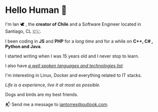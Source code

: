 # Hello Human 👋 

I'm Ian 🕊️ , the **creator of Chile** and a Software Engineer located in Santiago, CL 🇨🇱.  

I been coding in **JS** and **PHP** for a *long time* and for a while on **C++, C# , Python and Java**. 

I started writing when I was 15 years old and I never stop to learn. 

I also have *[a well spoken languages and technologies list](https://github.com/SpiritSaint/SpiritSaint/blob/main/Skills.md).*

I'm interesting in Linux, Docker and everything related to IT stacks.

*Life is a experience, live it at most as possible.*

Dogs and birds are my best friends.

📬 Send me a message to [iantorres@outlook.com](mailto:iantorres@outlook.com).
